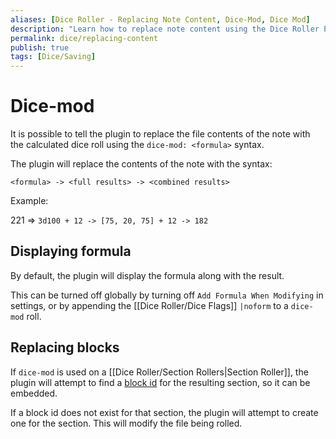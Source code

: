 ```yaml
---
aliases: [Dice Roller - Replacing Note Content, Dice-Mod, Dice Mod]
description: "Learn how to replace note content using the Dice Roller Plugin."
permalink: dice/replacing-content
publish: true
tags: [Dice/Saving]
---
```


# Dice-mod

It is possible to tell the plugin to replace the file contents of the note with the calculated dice roll using the `dice-mod: <formula>` syntax.

The plugin will replace the contents of the note with the syntax:

`<formula> -> <full results> -> <combined results>`

Example:

221 => `3d100 + 12 -> [75, 20, 75] + 12 -> 182`

## Displaying formula

By default, the plugin will display the formula along with the result.

This can be turned off globally by turning off `Add Formula When Modifying` in settings, or by appending the [[Dice Roller/Dice Flags]] `|noform` to a `dice-mod` roll.

## Replacing blocks

If `dice-mod` is used on a [[Dice Roller/Section Rollers|Section Roller]], the plugin will attempt to find a [block id](https://help.obsidian.md/Linking+notes+and+files/Internal+links#Link+to+a+block+in+a+note "Obsidian") for the resulting section, so it can be embedded.

If a block id does not exist for that section, the plugin will attempt to create one for the section. This will modify the file being rolled.